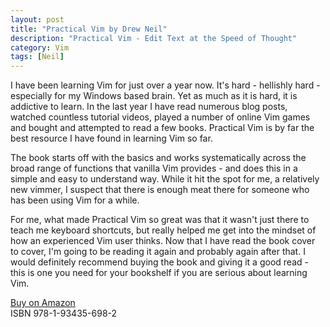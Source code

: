 ```yaml
---
layout: post
title: "Practical Vim by Drew Neil"
description: "Practical Vim - Edit Text at the Speed of Thought"
category: Vim
tags: [Neil]
---
```

I have been learning Vim for just over a year now. It's hard - hellishly hard - especially for my Windows based brain. Yet as much as it is hard, it is addictive to learn. In the last year I have read numerous blog posts, watched countless tutorial videos, played a number of online Vim games and bought and attempted to read a few books. Practical Vim is by far the best resource I have found in learning Vim so far.

The book starts off with the basics and works systematically across the broad range of functions that vanilla Vim provides - and does this in a simple and easy to understand way. While it hit the spot for me, a relatively new vimmer, I suspect that there is enough meat there for someone who has been using Vim for a while.

For me, what made Practical Vim so great was that it wasn't just there to teach me keyboard shortcuts, but really helped me get into the mindset of how an experienced Vim user thinks. Now that I have read the book cover to cover, I'm going to be reading it again and probably again after that. I would definitely recommend buying the book and giving it a good read - this is one you need for your bookshelf if you are serious about learning Vim.

[Buy on Amazon](http://www.amazon.com/gp/product/1934356980)  
ISBN 978-1-93435-698-2
